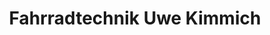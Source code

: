 ---
title: "Fahrradtechnik Uwe Kimmich"
url: /moessingen/fahrradtechnik-uwe-kimmich/
shop: Fahrrad
---
